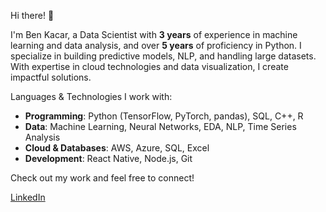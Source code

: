 Hi there! 👋

I'm Ben Kacar, a Data Scientist with **3 years** of experience in machine learning and data analysis, and over **5 years** of proficiency in Python. I specialize in building predictive models, NLP, and handling large datasets. With expertise in cloud technologies and data visualization, I create impactful solutions.

Languages & Technologies I work with:
- **Programming**: Python (TensorFlow, PyTorch, pandas), SQL, C++, R
- **Data**: Machine Learning, Neural Networks, EDA, NLP, Time Series Analysis
- **Cloud & Databases**: AWS, Azure, SQL, Excel
- **Development**: React Native, Node.js, Git

Check out my work and feel free to connect!

[LinkedIn](http://www.linkedin.com/bengissu)
